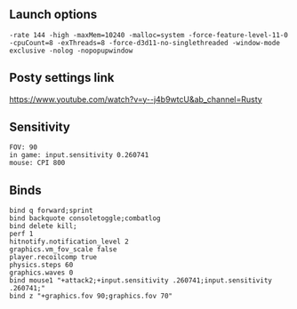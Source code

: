 ## Launch options
```
-rate 144 -high -maxMem=10240 -malloc=system -force-feature-level-11-0 -cpuCount=8 -exThreads=8 -force-d3d11-no-singlethreaded -window-mode exclusive -nolog -nopopupwindow
```

## Posty settings link
https://www.youtube.com/watch?v=y--j4b9wtcU&ab_channel=Rusty

## Sensitivity
```
FOV: 90
in game: input.sensitivity 0.260741
mouse: CPI 800
```

## Binds
```
bind q forward;sprint
bind backquote consoletoggle;combatlog
bind delete kill;
perf 1
hitnotify.notification_level 2
graphics.vm_fov_scale false
player.recoilcomp true
physics.steps 60
graphics.waves 0
bind mouse1 "+attack2;+input.sensitivity .260741;input.sensitivity .260741;"
bind z "+graphics.fov 90;graphics.fov 70"
```
